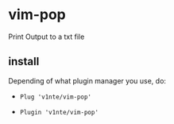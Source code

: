# vim-pop
Print Output to a txt file

## install

Depending of what plugin manager you use, do:

* ```Plug 'v1nte/vim-pop' ```


* ```Plugin 'v1nte/vim-pop' ```
